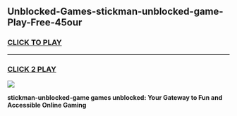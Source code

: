
## Unblocked-Games-stickman-unblocked-game-Play-Free-45our
<h3>
<a href="https://premium76.site?title=stickman-unblocked-game&ref=18A">CLICK TO PLAY</a></h3>
<hr>

<h3>
<a href="https://premium76.site?title=stickman-unblocked-game&ref=18A">CLICK 2 PLAY</a>
  
</h3>

<a href="https://premium76.site?title=stickman-unblocked-game&ref=18A"><img src="https://clearcache.store/games.png"></a>


**stickman-unblocked-game games unblocked: Your Gateway to Fun and Accessible Online Gaming**
